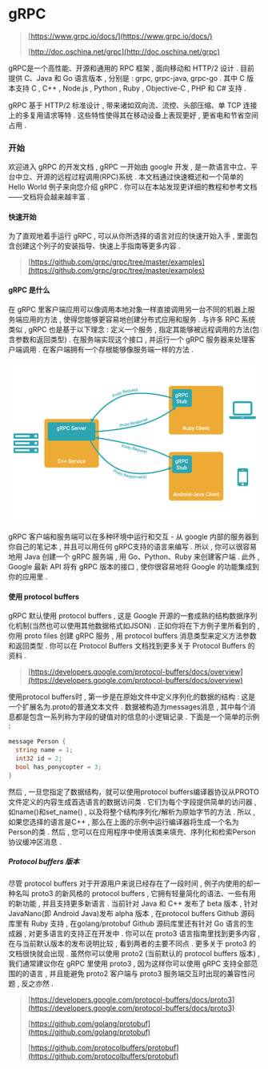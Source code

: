 # gRPC

> [https://www.grpc.io/docs/](https://www.grpc.io/docs/)
>
> [http://doc.oschina.net/grpc](http://doc.oschina.net/grpc)

gRPC是一个高性能、开源和通用的 RPC 框架 , 面向移动和 HTTP/2 设计 . 目前提供 C、Java 和 Go 语言版本 , 分别是 : grpc, grpc-java, grpc-go . 其中 C 版本支持 C , C++ , Node.js , Python , Ruby , Objective-C , PHP 和 C\# 支持 .

gRPC 基于 HTTP/2 标准设计 , 带来诸如双向流、流控、头部压缩、单 TCP 连接上的多复用请求等特 . 这些特性使得其在移动设备上表现更好 , 更省电和节省空间占用 .

### 开始

欢迎进入 gRPC 的开发文档 , gRPC 一开始由 google 开发 , 是一款语言中立、平台中立、开源的远程过程调用\(RPC\)系统 . 本文档通过快速概述和一个简单的 Hello World 例子来向您介绍 gRPC . 你可以在本站发现更详细的教程和参考文档——文档将会越来越丰富 .

#### 快速开始

为了直观地着手运行 gRPC , 可以从你所选择的语言对应的快速开始入手 , 里面包含创建这个列子的安装指导、快速上手指南等更多内容 .

> [https://github.com/grpc/grpc/tree/master/examples](https://github.com/grpc/grpc/tree/master/examples)

#### gRPC 是什么

在 gRPC 里客户端应用可以像调用本地对象一样直接调用另一台不同的机器上服务端应用的方法 , 使得您能够更容易地创建分布式应用和服务 . 与许多 RPC 系统类似 , gRPC 也是基于以下理念 : 定义一个服务 , 指定其能够被远程调用的方法\(包含参数和返回类型\) . 在服务端实现这个接口 , 并运行一个 gRPC 服务器来处理客户端调用 . 在客户端拥有一个存根能够像服务端一样的方法 .

![](/assets/grpc.png)

gRPC 客户端和服务端可以在多种环境中运行和交互 - 从 google 内部的服务器到你自己的笔记本 , 并且可以用任何 gRPC支持的语言来编写 . 所以 , 你可以很容易地用 Java 创建一个 gRPC 服务端 , 用 Go、Python、Ruby 来创建客户端 . 此外 , Google 最新 API 将有 gRPC 版本的接口 , 使你很容易地将 Google 的功能集成到你的应用里 .

#### 使用 protocol buffers

gRPC 默认使用 protocol buffers , 这是 Google 开源的一套成熟的结构数据序列化机制\(当然也可以使用其他数据格式如JSON\) . 正如你将在下方例子里所看到的 , 你用 proto files 创建 gRPC 服务 , 用 protocol buffers 消息类型来定义方法参数和返回类型 . 你可以在 Protocol Buffers 文档找到更多关于 Protocol Buffers 的资料 .

> [https://developers.google.com/protocol-buffers/docs/overview](https://developers.google.com/protocol-buffers/docs/overview)

使用protocol buffers时 , 第一步是在原始文件中定义序列化的数据的结构 : 这是一个扩展名为.proto的普通文本文件 . 数据被构造为messages消息 , 其中每个消息都是包含一系列称为字段的键值对的信息的小逻辑记录 . 下面是一个简单的示例 :

```go
message Person {
  string name = 1;
  int32 id = 2;
  bool has_ponycopter = 3;
}
```

然后 , 一旦您指定了数据结构，就可以使用protocol buffers编译器协议从PROTO文件定义的内容生成首选语言的数据访问类 . 它们为每个字段提供简单的访问器 , 如name\(\)和set\_name\(\) , 以及将整个结构序列化/解析为原始字节的方法 . 所以 , 如果您选择的语言是C++ , 那么在上面的示例中运行编译器将生成一个名为Person的类 . 然后 , 您可以在应用程序中使用该类来填充、序列化和检索Person协议缓冲区消息 . 

##### Protocol buffers 版本

尽管 protocol buffers 对于开源用户来说已经存在了一段时间 , 例子内使用的却一种名叫 proto3 的新风格的 protocol buffers , 它拥有轻量简化的语法、一些有用的新功能 , 并且支持更多新语言 . 当前针对 Java 和 C++ 发布了 beta 版本 , 针对 JavaNano\(即 Android Java\)发布 alpha 版本 , 在protocol buffers Github 源码库里有 Ruby 支持 , 在golang/protobuf Github 源码库里还有针对 Go 语言的生成器 , 对更多语言的支持正在开发中 . 你可以在 proto3 语言指南里找到更多内容 , 在与当前默认版本的发布说明比较 , 看到两者的主要不同点 . 更多关于 proto3 的文档很快就会出现 . 虽然你可以使用 proto2 \(当前默认的 protocol buffers 版本\) , 我们通常建议你在 gRPC 里使用 proto3 , 因为这样你可以使用 gRPC 支持全部范围的的语言 , 并且能避免 proto2 客户端与 proto3 服务端交互时出现的兼容性问题 , 反之亦然 .

> [https://developers.google.com/protocol-buffers/docs/proto3](https://developers.google.com/protocol-buffers/docs/proto3)
>
> [https://github.com/golang/protobuf](https://github.com/golang/protobuf)
>
> [https://github.com/protocolbuffers/protobuf](https://github.com/protocolbuffers/protobuf)



